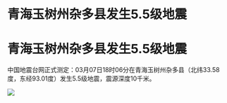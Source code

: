 # 青海玉树州杂多县发生5.5级地震

# 青海玉树州杂多县发生5.5级地震

中国地震台网正式测定：03月07日18时06分在青海玉树州杂多县（北纬33.58度，东经93.01度）发生5.5级地震，震源深度10千米。

![](https://inews.gtimg.com/news_bt/OAe0cAN4ixhEfME_hT4sjFRsWIzzvZWqhZVxo8NbAW14IAA/1000)

